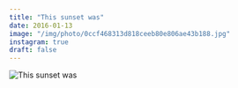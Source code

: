 ```yaml
---
title: "This sunset was"
date: 2016-01-13
image: "/img/photo/0ccf468313d818ceeb80e806ae43b188.jpg"
instagram: true
draft: false
---
```


![This sunset was](/img/photo/0ccf468313d818ceeb80e806ae43b188.jpg)
